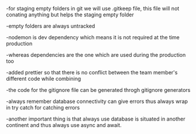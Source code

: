 -for staging empty folders in git we will use .gitkeep file, this file will not conating anything but helps the staging empty folder

-empty folders are always untracked

-nodemon is dev dependency which means it is not required at the time production

-whereas dependencies are the one which are used during the production too

-added prettier so that there is no conflict between the team member's different code while combining

-the code for the gitignore file can be generated throgh gitignore generators

-always remember database connectivity can give errors thus always wrap in try catch for catching errors

-another important thing is that always use database is situated in another continent and thus always use async and await.

